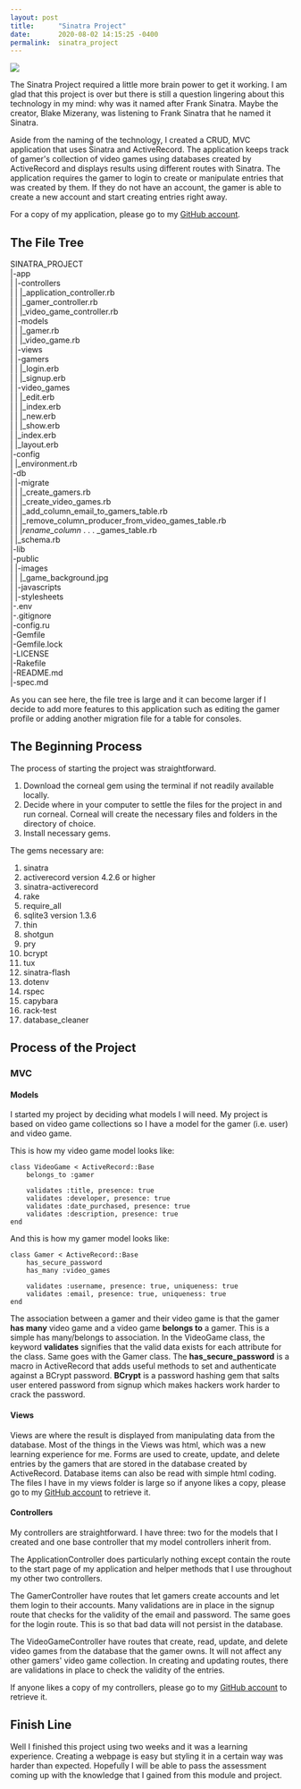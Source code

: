 ```yaml
---
layout: post
title:      "Sinatra Project"
date:       2020-08-02 14:15:25 -0400
permalink:  sinatra_project
---
```


![](https://www.becomesingers.com/wp-content/uploads/2019/12/Frank-Sinatra.jpg)


The Sinatra Project required a little more brain power to get it working. I am glad that this project is over but there is still a question lingering about this technology in my mind: why was it named after Frank Sinatra. Maybe the creator, Blake Mizerany, was listening to Frank Sinatra that he named it Sinatra. 


Aside from the naming of the technology, I created a CRUD, MVC application that uses Sinatra and ActiveRecord. The application keeps track of gamer's collection of video games using databases created by ActiveRecord and displays results using different routes with Sinatra. The application requires the gamer to login to create or manipulate entries that was created by them. If they do not have an account, the gamer is able to create a new account and start creating entries right away.

For a copy of my application, please go to my [GitHub account](https://github.com/Dice-K39/Sinatra_Project).

## The File Tree
SINATRA_PROJECT                                                                                                                                                                 
|-app                                                                                                                                                                                           
|    |-controllers                                                                                                                                                                           
|    |    |_application_controller.rb                                                                                                                                                 
|    |    |_gamer_controller.rb                                                                                                                                                       
|    |    |_video_game_controller.rb                                                                                                                                               
|    |-models                                                                                                                                                                               
|    |    |_gamer.rb                                                                                                                                                                         
|    |    |_video_game.rb                                                                                                                                                               
|    |-views                                                                                                                                                                                   
|         |-gamers                                                                                                                                                                           
|         |     |_login.erb                                                                                                                                                                   
|         |     |_signup.erb                                                                                                                                                               
|         |-video_games                                                                                                                                                                 
|         |     |_edit.erb                                                                                                                                                                     
|         |     |_index.erb                                                                                                                                                                 
|         |     |_new.erb                                                                                                                                                                   
|         |     |_show.erb                                                                                                                                                                 
|         |_index.erb                                                                                                                                                                       
|         |_layout.erb                                                                                                                                                                       
|-config                                                                                                                                                                                       
|    |_environment.rb                                                                                                                                                                   
|-db                                                                                                                                                                                             
|    |-migrate                                                                                                                                                                               
|    |     |_create_gamers.rb                                                                                                                                                         
|    |     |_create_video_games.rb                                                                                                                                                 
|    |     |_add_column_email_to_gamers_table.rb                                                                                                                       
|    |     |_remove_column_producer_from_video_games_table.rb                                                                                             
|    |     |_rename_column_ . . . _games_table.rb                                                           
|    |_schema.rb                                                                                                                                                                           
|-lib                                                                                                                                                                                             
|-public                                                                                                                                                                                       
|    |-images                                                                                                                                                                                 
|    |     |_game_background.jpg                                                                                                                                                 
|    |-javascripts                                                                                                                                                                           
|    |-stylesheets                                                                                                                                                                         
|-.env                                                                                                                                                                                         
|-.gitignore                                                                                                                                                                                 
|-config.ru                                                                                                                                                                                   
|-Gemfile                                                                                                                                                                                     
|-Gemfile.lock                                                                                                                                                                             
|-LICENSE                                                                                                                                                                                 
|-Rakefile                                                                                                                                                                                   
|-README.md                                                                                                                                                                           
|-spec.md                                                                                                                                                                                   


As you can see here, the file tree is large and it can become larger if I decide to add more features to this application such as editing the gamer profile or adding another migration file for a table for consoles.

## The Beginning Process

The process of starting the project was straightforward. 

1. Download the corneal gem using the terminal if not readily available locally.
2. Decide where in your computer to settle the files for the project in and run corneal. Corneal will create the necessary files and folders in the directory of choice.
3. Install necessary gems.

The gems necessary are:

1. sinatra
2. activerecord version 4.2.6 or higher
3. sinatra-activerecord
4. rake
5. require_all
6. sqlite3 version 1.3.6
7. thin
8. shotgun
9. pry
10. bcrypt
11. tux
12. sinatra-flash
13. dotenv
14. rspec
15. capybara
16. rack-test
17. database_cleaner

## Process of the Project

### MVC

#### Models

I started my project by deciding what models I will need. My project is based on video game collections so I have a model for the gamer (i.e. user) and video game. 


This is how my video game model looks like:

```
class VideoGame < ActiveRecord::Base
    belongs_to :gamer

    validates :title, presence: true
    validates :developer, presence: true
    validates :date_purchased, presence: true
    validates :description, presence: true
end
```


And this is how my gamer model looks like:

```
class Gamer < ActiveRecord::Base
    has_secure_password
    has_many :video_games

    validates :username, presence: true, uniqueness: true
    validates :email, presence: true, uniqueness: true
end
```

The association between a gamer and their video game is that the gamer **has many** video game and a video game **belongs to** a gamer. This is a simple has many/belongs to association. In the VideoGame class, the keyword **validates** signifies that the valid data exists for each attribute for the class. Same goes with the Gamer class. The **has_secure_password** is a macro in ActiveRecord that adds useful methods to set and authenticate against a BCrypt password. **BCrypt** is a password hashing gem that salts user entered password from signup which makes hackers work harder to crack the password.

#### Views

Views are where the result is displayed from manipulating data from the database. Most of the things in the Views was html, which was a new learning experience for me. Forms are used to create, update, and delete entries by the gamers that are stored in the database created by ActiveRecord. Database items can also be read with simple html coding. The files I have in my views folder is large so if anyone likes a copy, please go to my [GitHub account](https://github.com/Dice-K39/Sinatra_Project/tree/master/app/views) to retrieve it.

#### Controllers

My controllers are straightforward. I have three: two for the models that I created and one base controller that my model controllers inherit from. 

The ApplicationController does particularly nothing except contain the route to the start page of my application and helper methods that I use throughout my other two controllers.

The GamerController have routes that let gamers create accounts and let them login to their accounts. Many validations are in place in the signup route that checks for the validity of the email and password. The same goes for the login route. This is so that bad data will not persist in the database.

The VideoGameController have routes that create, read, update, and delete video games from the database that the gamer owns. It will not affect any other gamers' video game collection. In creating and updating routes, there are validations in place to check the validity of the entries.

If anyone likes a copy of my controllers, please go to my [GitHub account](https://github.com/Dice-K39/Sinatra_Project/tree/master/app/controllers) to retrieve it.

## Finish Line

Well I finished this project using two weeks and it was a learning experience. Creating a webpage is easy but styling it in a certain way was harder than expected. Hopefully I will be able to pass the assessment coming up with the knowledge that I gained from this module and project.
